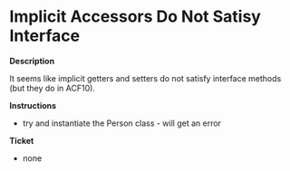 Implicit Accessors Do Not Satisy Interface
==========================================

**Description**

It seems like implicit getters and setters do not satisfy interface methods (but they do in ACF10).

**Instructions**
 - try and instantiate the Person class - will get an error

**Ticket**
 - none